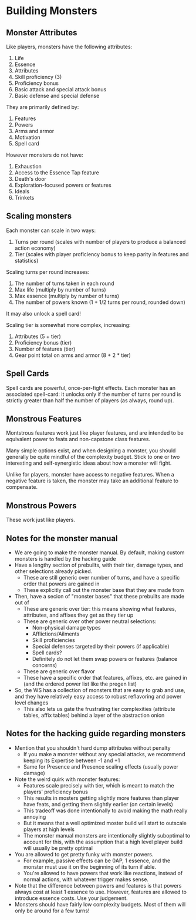 # Building Monsters

## Monster Attributes

Like players, monsters have the following attributes:

1. Life
2. Essence
3. Attributes
4. Skill proficiency (3)
5. Proficiency bonus
6. Basic attack and special attack bonus
7. Basic defense and special defense

They are primarily defined by:

1. Features
2. Powers
3. Arms and armor
4. Motivation
5. Spell card

However monsters do not have:

1. Exhaustion
2. Access to the Essence Tap feature
3. Death's door
4. Exploration-focused powers or features
5. Ideals
6. Trinkets

## Scaling monsters

Each monster can scale in two ways:

1. Turns per round (scales with number of players to produce a balanced action economy)
2. Tier (scales with player proficiency bonus to keep parity in features and statistics)

Scaling turns per round increases:

1. The number of turns taken in each round
2. Max life (multiply by number of turns)
3. Max essence (multiply by number of turns)
4. The number of powers known (1 + 1/2 turns per round, rounded down)

It may also unlock a spell card!

Scaling tier is somewhat more complex, increasing:

1. Attributes (5 + tier)
2. Proficiency bonus (tier)
3. Number of features (tier)
4. Gear point total on arms and armor (8 + 2 * tier)

## Spell Cards

Spell cards are powerful, once-per-fight effects.
Each monster has an associated spell-card: it unlocks only if the number of turns per round is strictly greater than half the number of players (as always, round up).

## Monstrous Features

Montstrous features work just like player features, and are intended to be equivalent power to feats and non-capstone class features.

Many simple options exist, and when designing a monster, you should generally be quite mindful of the complexity budget.
Stick to one or two interesting and self-synergistic ideas about how a monster will fight.

Unlike for players, monster have access to negative features.
When a negative feature is taken, the monster may take an additional feature to compensate.

## Monstrous Powers

These work just like players.

## Notes for the monster manual 

- We are going to make the monster manual. By default, making custom monsters is handled by the hacking guide
- Have a lengthy section of prebuilts, with their tier, damage types, and other selections already picked. 
	- These are still generic over number of turns, and have a specific order that powers are gained in
	- These explicitly call out the monster base that they are made from
- Then, have a secion of "monster bases" that these prebuilts are made out of
	- These are generic over tier: this means showing what features, attributes, and affixes they get as they tier up
	- These are generic over other power neutral selections:
		- Non-physical damage types
		- Afflictions/Ailments
		- Skill proficiencies
		- Special defenses targeted by their powers (if applicable)
		- Spell cards?
		- Definitely do not let them swap powers or features (balance concerns)
	- These are generic over flavor
	- These have a specific order that features, affixes, etc. are gained in (and the ordered power list like the pregen list)
- So, the WS has a collection of monsters that are easy to grab and use, and they have relatively easy access to robust reflavoring and power level changes
	- This also lets us gate the frustrating tier complexities (attribute tables, affix tables) behind a layer of the abstraction onion

## Notes for the hacking guide regarding monsters

- Mention that you shouldn't hard dump attributes without penalty
	- If you make a monster without any special attacks, we recommend keeping its Expertise between -1 and +1
	- Same for Presence and Presence scaling effects (usually power damage)
- Note the weird quirk with monster features:
	- Features scale precisely with tier, which is meant to match the players' proficiency bonus
	- This results in mosters getting slightly more features than player have feats, and getting them slightly earlier (on certain levels)
	- This tradeoff was done intentionally to avoid making the math really annoying
	- But it means that a well optimized moster build will start to outscale players at high levels
	- The monster manual monsters are intentionally slightly suboptimal to account for this, with the assumption that a high level player build will usually be pretty optimal
- You are allowed to get pretty funky with monster powers.
	- For example, passive effects can be 0AP, 1 essence, and the monster must use it on the beginning of its turn if able.
	- You're allowed to have powers that work like reactions, instead of normal actions, with whatever trigger makes sense.
- Note that the difference between powers and features is that powers always cost at least 1 essence to use. However, features are allowed to introduce essence costs. Use your judgement.
- Monsters should have fairly low complexity budgets. Most of them will only be around for a few turns!
